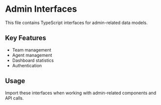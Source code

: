 # Admin Interfaces

This file contains TypeScript interfaces for admin-related data models.

## Key Features
- Team management
- Agent management
- Dashboard statistics
- Authentication

## Usage
Import these interfaces when working with admin-related components and API calls.
